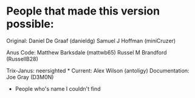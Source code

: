 People that made this version possible:
=======================================
Original: Daniel De Graaf (danieldg)
          Samuel J Hoffman (miniCruzer)

Anus Code: Matthew Barksdale (mattwb65)
           Russel M Brandford (RussellB28)

Trix-Janus: neersighted *
Current: Alex Wilson (antoligy)
Documentation: Joe Gray (D3M0N)

* People who's name I couldn't find